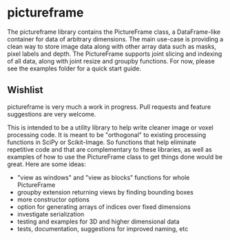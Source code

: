 # pictureframe

The pictureframe library contains the PictureFrame class, a DataFrame-like container for data of arbitrary dimensions. The main use-case is providing a clean way to store image data along with other array data such as masks, pixel labels and depth. The PictureFrame supports joint slicing and indexing of all data, along with joint resize and groupby functions. For now, please see the examples folder for a quick start guide.

## Wishlist

pictureframe is very much a work in progress. Pull requests and feature suggestions are very welcome.

This is intended to be a utility library to help write cleaner image or voxel processing code. It is meant to be "orthogonal" to existing processing functions in SciPy or Scikit-Image. So functions that help eliminate repetitive code and that are complementary to these libraries, as well as examples of how to use the PictureFrame class to get things done would be great. Here are some ideas:

- "view as windows" and "view as blocks" functions for whole PictureFrame
- groupby extension returning views by finding bounding boxes
- more constructor options
- option for generating arrays of indices over fixed dimensions
- investigate serialization
- testing and examples for 3D and higher dimensional data
- tests, documentation, suggestions for improved naming, etc
